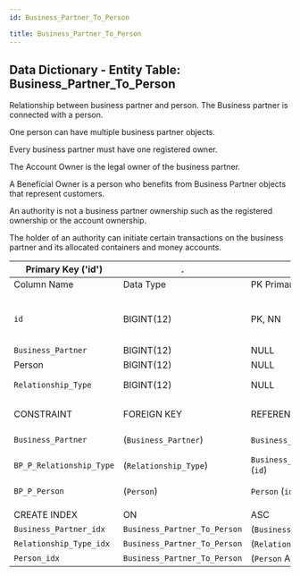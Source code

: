 ```yaml
---
id: Business_Partner_To_Person

title: Business_Partner_To_Person
---
```


## Data Dictionary - Entity Table: Business_Partner_To_Person

Relationship between business partner and person. The Business partner is connected with a person. 

One person can have multiple business partner objects.

 Every business partner must have one registered owner.

The Account Owner is the legal owner of the business partner.

A Beneficial Owner is a person who benefits from Business Partner objects that represent customers.

An authority is not a business partner ownership such as the registered ownership or the account ownership. 

The holder of an authority can initiate certain transactions on the business partner and its allocated containers and money accounts.


|Primary Key ('id')|.|ENGINE = InnoDB|.|.|
|---|---|---|---|---|
| Column Name| Data Type|PK Primary Key, NN-Not Null, Null|Example|Comments|
||
|`id`| BIGINT(12)|PK, NN|1|PrimaryKey-ID, Not Null (auto creates)|
|`Business_Partner`| BIGINT(12)| NULL|1|BP ID|
|Person| BIGINT(12) |NULL|1|Person ID|
|`Relationship_Type`| BIGINT(12)| NULL |1|Relationship type id|
||
| CONSTRAINT|FOREIGN KEY|REFERENCES |ON DELETE|ON UPDATE|
|`Business_Partner`|(`Business_Partner`)|`Business_Partner` (`id`)| NO ACTION| NO ACTION|
|`BP_P_Relationship_Type`|(`Relationship_Type`)|`Business_Partner_To_Person_Relationship_Type` (`id`)| NO ACTION| NO ACTION|
|`BP_P_Person`| (`Person`)| `Person` (`id`)| NO ACTION| NO ACTION|
||
| CREATE INDEX|ON|ASC|VISABLE|.|
| `Business_Partner_idx`| `Business_Partner_To_Person`| (`Business_Partner` ASC)| VISIBLE|.|
| `Relationship_Type_idx`| `Business_Partner_To_Person`| (`Relationship_Type` ASC)| VISIBLE|.|
| `Person_idx`|`Business_Partner_To_Person`| (`Person` ASC)| VISIBLE|.|

